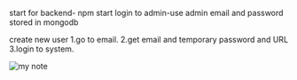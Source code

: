 
start for backend- npm start
login to admin-use admin email and password stored in mongodb


create new user
1.go to email.
2.get email and temporary password and URL 
3.login to system.





![my note](https://user-images.githubusercontent.com/83937185/181030228-9aea33e6-8589-4c29-87a4-fc2075aeadab.jpg)
